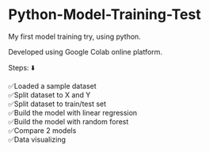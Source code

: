 # Python-Model-Training-Test
My first model training try, using python.

Developed using Google Colab online platform.

Steps: ⬇️

✅Loaded a sample dataset<br/>
✅Split dataset to X and Y<br/>
✅Split dataset to train/test set<br/>
✅Build the model with linear regression<br/>
✅Build the model with random forest<br/>
✅Compare 2 models<br/>
✅Data visualizing
